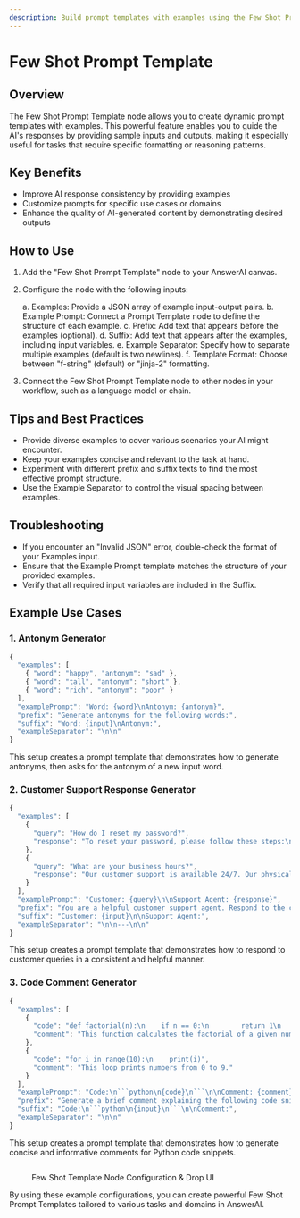 ```yaml
---
description: Build prompt templates with examples using the Few Shot Prompt Template node
---
```


# Few Shot Prompt Template

## Overview

The Few Shot Prompt Template node allows you to create dynamic prompt templates with examples. This powerful feature enables you to guide the AI's responses by providing sample inputs and outputs, making it especially useful for tasks that require specific formatting or reasoning patterns.

## Key Benefits

-   Improve AI response consistency by providing examples
-   Customize prompts for specific use cases or domains
-   Enhance the quality of AI-generated content by demonstrating desired outputs

## How to Use

1. Add the "Few Shot Prompt Template" node to your AnswerAI canvas.
2. Configure the node with the following inputs:

    a. Examples: Provide a JSON array of example input-output pairs.
    b. Example Prompt: Connect a Prompt Template node to define the structure of each example.
    c. Prefix: Add text that appears before the examples (optional).
    d. Suffix: Add text that appears after the examples, including input variables.
    e. Example Separator: Specify how to separate multiple examples (default is two newlines).
    f. Template Format: Choose between "f-string" (default) or "jinja-2" formatting.

3. Connect the Few Shot Prompt Template node to other nodes in your workflow, such as a language model or chain.

## Tips and Best Practices

-   Provide diverse examples to cover various scenarios your AI might encounter.
-   Keep your examples concise and relevant to the task at hand.
-   Experiment with different prefix and suffix texts to find the most effective prompt structure.
-   Use the Example Separator to control the visual spacing between examples.

## Troubleshooting

-   If you encounter an "Invalid JSON" error, double-check the format of your Examples input.
-   Ensure that the Example Prompt template matches the structure of your provided examples.
-   Verify that all required input variables are included in the Suffix.

## Example Use Cases

### 1. Antonym Generator

```javascript
{
  "examples": [
    { "word": "happy", "antonym": "sad" },
    { "word": "tall", "antonym": "short" },
    { "word": "rich", "antonym": "poor" }
  ],
  "examplePrompt": "Word: {word}\nAntonym: {antonym}",
  "prefix": "Generate antonyms for the following words:",
  "suffix": "Word: {input}\nAntonym:",
  "exampleSeparator": "\n\n"
}
```

This setup creates a prompt template that demonstrates how to generate antonyms, then asks for the antonym of a new input word.

### 2. Customer Support Response Generator

```javascript
{
  "examples": [
    {
      "query": "How do I reset my password?",
      "response": "To reset your password, please follow these steps:\n1. Go to the login page\n2. Click on 'Forgot Password'\n3. Enter your email address\n4. Follow the instructions sent to your email"
    },
    {
      "query": "What are your business hours?",
      "response": "Our customer support is available 24/7. Our physical stores are open Monday to Friday, 9 AM to 6 PM, and Saturday 10 AM to 4 PM. We are closed on Sundays and public holidays."
    }
  ],
  "examplePrompt": "Customer: {query}\n\nSupport Agent: {response}",
  "prefix": "You are a helpful customer support agent. Respond to the customer query based on the following examples:",
  "suffix": "Customer: {input}\n\nSupport Agent:",
  "exampleSeparator": "\n\n---\n\n"
}
```

This setup creates a prompt template that demonstrates how to respond to customer queries in a consistent and helpful manner.

### 3. Code Comment Generator

````javascript
{
  "examples": [
    {
      "code": "def factorial(n):\n    if n == 0:\n        return 1\n    else:\n        return n * factorial(n-1)",
      "comment": "This function calculates the factorial of a given number using recursion."
    },
    {
      "code": "for i in range(10):\n    print(i)",
      "comment": "This loop prints numbers from 0 to 9."
    }
  ],
  "examplePrompt": "Code:\n```python\n{code}\n```\n\nComment: {comment}",
  "prefix": "Generate a brief comment explaining the following code snippets:",
  "suffix": "Code:\n```python\n{input}\n```\n\nComment:",
  "exampleSeparator": "\n\n"
}
````

This setup creates a prompt template that demonstrates how to generate concise and informative comments for Python code snippets.

<!-- TODO: Add a screenshot showing the Few Shot Prompt Template node configuration panel with one of the example use cases filled in -->
<figure><img src="/.gitbook/assets/screenshots/fewshotprompt.png" alt="" /><figcaption><p> Few Shot Template Node Configuration &#x26; Drop UI</p></figcaption></figure>

By using these example configurations, you can create powerful Few Shot Prompt Templates tailored to various tasks and domains in AnswerAI.

